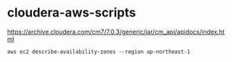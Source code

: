 # cloudera-aws-scripts


https://archive.cloudera.com/cm7/7.0.3/generic/jar/cm_api/apidocs/index.html

```
aws ec2 describe-availability-zones --region ap-northeast-1
```
